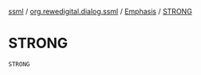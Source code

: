[ssml](../../index.md) / [org.rewedigital.dialog.ssml](../index.md) / [Emphasis](index.md) / [STRONG](./-s-t-r-o-n-g.md)

# STRONG

`STRONG`